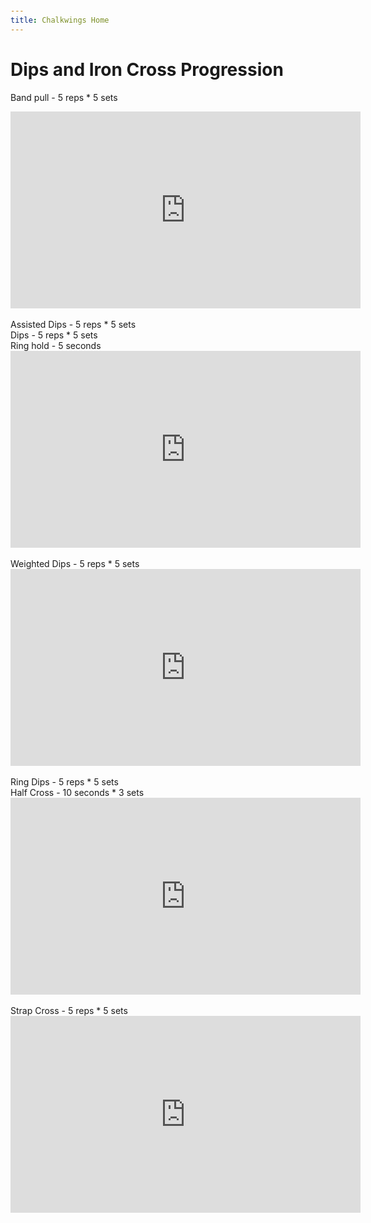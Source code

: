 ```yaml
---
title: Chalkwings Home
---
```

 
Dips and Iron Cross Progression
=====
<html>
<head>
<!-- Global site tag (gtag.js) - Google Analytics -->
<script async src="https://www.googletagmanager.com/gtag/js?id=UA-122864868-1"></script>
<script>
  window.dataLayer = window.dataLayer || [];
  function gtag(){dataLayer.push(arguments);}
  gtag('js', new Date());
  gtag('config', 'UA-122864868-1');
</script>
<!--each table should be a sequence of progressions...-->
<style>
#logo {
	border: 2px solid black;
}
nav-header {
	background-color: blue
}
.circle {
	border-radius: 50%
	}
	
.opener {
	background-color: rgba(5,4,2,0.1);
}
body {
	margin-top: 100px;
	height: 100%
}
.jumbotron {
	background-image: url("ClimbingFit2.jpg");
 	background-position: center;
 	background-repeat: no-repeat;
 	background-size: cover;
 	
}
.jumbotron h1 {
	color: #fff
	font-family: Impact;
	letter-spacing: 2px
	
}
.jumbotron p {
	color: #fff
	
}
.bodyarea {
	-webkit-filter: opacity(30%);
	filter: opacity(30%);
	border: 2px solid black;
}
.center {
    display: block;
    margin-left: auto;
    margin-right: auto;
    }
.aboutMe {
	border: 2px solid black;
	margin-bottom: 50px
}
.bold {
	font-weight: bold
}
.fa {
    padding: 20px;
    font-size: 30px;
    width: 50px;
    text-align: center;
    text-decoration: none;
}
.centered {
    position: absolute;
    top: 50%;
    left: 50%;
    transform: translate(-50%, -50%);
</style>
<link rel="stylesheet" href="https://maxcdn.bootstrapcdn.com/bootstrap/3.3.7/css/bootstrap.min.css">
<!-- jQuery library -->
<script src="https://ajax.googleapis.com/ajax/libs/jquery/3.3.1/jquery.min.js"></script>
<!-- Latest compiled JavaScript -->
<script src="https://maxcdn.bootstrapcdn.com/bootstrap/3.3.7/js/bootstrap.min.js"></script>
<link rel="stylesheet" type="css" href="Climbingdraft.css">
<!-- Social Media buttons -->
<link rel="stylesheet" href="https://cdnjs.cloudflare.com/ajax/libs/font-awesome/4.7.0/css/font-awesome.min.css">
</head>

<body>


<div class="container">





</div>

Band pull - 5 reps * 5 sets  
<iframe class="center" width="560" height="315" src="https://www.youtube.com/embed/1xEizoLOqmA" frameborder="0" allow="autoplay; encrypted-media" allowfullscreen></iframe></br>
Assisted Dips - 5 reps * 5 sets</br>
Dips - 5 reps * 5 sets</br>
Ring hold - 5 seconds 
<iframe class="center" width="560" height="315" src="https://www.youtube.com/embed/iODfBpAI2hc" frameborder="0" allow="autoplay; encrypted-media" allowfullscreen></iframe></br>
Weighted Dips - 5 reps * 5 sets
<iframe class="center" width="560" height="315" src="https://www.youtube.com/embed/CONXdUoBzdI" frameborder="0" allow="autoplay; encrypted-media" allowfullscreen></iframe></br>
Ring Dips - 5 reps * 5 sets  </br>
Half Cross - 10 seconds * 3 sets 
<iframe class="center" width="560" height="315" src="https://www.youtube.com/embed/vK8LxtyKZf0" frameborder="0" allow="autoplay; encrypted-media" allowfullscreen></iframe></br>
Strap Cross - 5 reps * 5 sets 
<iframe class="center" width="560" height="315" src="https://www.youtube.com/embed/vH1w7DQhafc" frameborder="0" allow="autoplay; encrypted-media" allowfullscreen></iframe></br>

</body>
</html>
